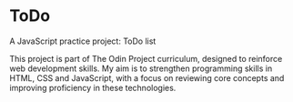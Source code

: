 # ToDo

A JavaScript practice project: ToDo list

This project is part of The Odin Project curriculum, designed to reinforce web development skills. My aim is to strengthen programming skills in HTML, CSS and JavaScript, with a focus on reviewing core concepts and improving proficiency in these technologies.